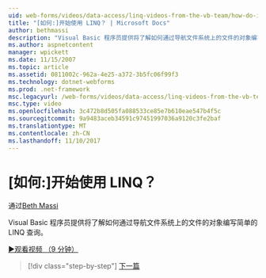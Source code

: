 ```yaml
---
uid: web-forms/videos/data-access/linq-videos-from-the-vb-team/how-do-i-get-started-with-linq
title: "[如何:]开始使用 LINQ？ | Microsoft Docs"
author: bethmassi
description: "Visual Basic 程序员提供将了解如何通过导航文件系统上的文件的对象编写简单的 LINQ 查询。"
ms.author: aspnetcontent
manager: wpickett
ms.date: 11/15/2007
ms.topic: article
ms.assetid: 0811002c-962a-4e25-a372-3b5fc06f99f3
ms.technology: dotnet-webforms
ms.prod: .net-framework
msc.legacyurl: /web-forms/videos/data-access/linq-videos-from-the-vb-team/how-do-i-get-started-with-linq
msc.type: video
ms.openlocfilehash: 3c472b8d505fa088533ce85e7b610eae547b4f5c
ms.sourcegitcommit: 9a9483aceb34591c97451997036a9120c3fe2baf
ms.translationtype: MT
ms.contentlocale: zh-CN
ms.lasthandoff: 11/10/2017
---
```

<a name="how-do-i-get-started-with-linq"></a>[如何:]开始使用 LINQ？
====================
通过[Beth Massi](https://github.com/bethmassi)

Visual Basic 程序员提供将了解如何通过导航文件系统上的文件的对象编写简单的 LINQ 查询。

[&#9654;观看视频 （9 分钟）](https://channel9.msdn.com/Blogs/ASP-NET-Site-Videos/how-do-i-get-started-with-linq)

>[!div class="step-by-step"]
[下一篇](how-do-i-perform-group-and-aggregate-queries.md)
